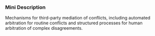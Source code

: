 ### Mini Description

Mechanisms for third-party mediation of conflicts, including automated arbitration for routine conflicts and structured processes for human arbitration of complex disagreements.
